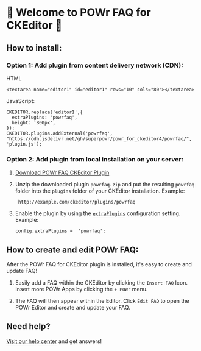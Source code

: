 # 🎉 Welcome to POWr FAQ for CKEditor 🎉

## How to install:

### Option 1: Add plugin from content delivery network (CDN):
HTML

    <textarea name="editor1" id="editor1" rows="10" cols="80"></textarea>

JavaScript:

    CKEDITOR.replace('editor1',{
      extraPlugins: 'powrfaq',
      height: '800px',
    });
    CKEDITOR.plugins.addExternal('powrfaq', "https://cdn.jsdelivr.net/gh/superpowr/powr_for_ckeditor4/powrfaq/", 'plugin.js');

### Option 2: Add plugin from local installation on your server:
1.  [Download POWr FAQ CKEditor Plugin](https://cdn.jsdelivr.net/gh/superpowr/powr_for_ckeditor4/powrfaq/powrfaq.zip)
2. Unzip the downloaded plugin  `powrfaq.zip`  and put the resulting `powrfaq` folder into the  `plugins`  folder of your CKEditor installation. Example:

	    http://example.com/ckeditor/plugins/powrfaq

3.  Enable the plugin by using the  [`extraPlugins`](https://ckeditor.com/docs/ckeditor4/latest/api/CKEDITOR_config.html#cfg-extraPlugins)  configuration setting. Example:

	    config.extraPlugins =  'powrfaq';



## How to create and edit POWr FAQ:

After the POWr FAQ for CKEditor plugin is installed, it's easy to create and update FAQ!

1. Easily add a FAQ within the CKEditor by clicking the `Insert FAQ` Icon. Insert more POWr Apps by clicking the `+ POWr` menu.

2. The FAQ will then appear within the Editor. Click `Edit FAQ` to open the POWr Editor and create and update your FAQ.

## Need help?
[Visit our help center](https://www.powr.io/knowledge-base) and get answers!
